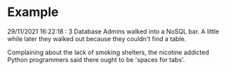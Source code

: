 # Example

<!-- replace-with-date starts -->
29/11/2021 16:22:18 : 3 Database Admins walked into a NoSQL bar. A little while later they walked out because they couldn't find a table.
<!-- replace-with-date ends -->

<!-- replace-with-joke starts -->
Complaining about the lack of smoking shelters, the nicotine addicted Python programmers said there ought to be 'spaces for tabs'.
<!-- replace-with-joke ends -->